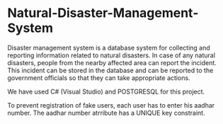 # Natural-Disaster-Management-System

Disaster management system is a database system for collecting and reporting information related to natural disasters. In case of any natural disasters, people from the nearby affected area can report the incident. This incident can be stored in the database and can be reported to the government officials so that they can take appropriate actions. 
 
We have used C# (Visual Studio) and POSTGRESQL for this project.

To prevent registration of fake users, each user has to enter his aadhar number. The aadhar number atrribute has a UNIQUE key constraint. 

